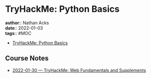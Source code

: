 # TryHackMe: Python Basics

**author**:: Nathan Acks  
**date**:: 2022-01-03  
**tags**:: #MOC

* [TryHackMe: Python Basics](https://tryhackme.com/room/pythonbasics)

## Course Notes

* [2022-01-30 — TryHackMe: Web Fundamentals and Supplements](../log/2022-01-30-tryhackme-web-fundamentals-and-supplements.md)
